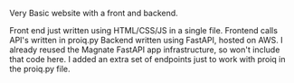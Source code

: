 Very Basic website with a front and backend.

Front end just written using HTML/CSS/JS in a single file. Frontend calls API's written in proiq.py
Backend written using FastAPI, hosted on AWS. I already reused the Magnate FastAPI app infrastructure, so won't include that code here. I added an extra set of endpoints just to work with proiq in the proiq.py file.   
